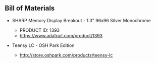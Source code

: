 
## Bill of Materials
* SHARP Memory Display Breakout - 1.3" 96x96 Silver Monochrome
   * PRODUCT ID: 1393
   * https://www.adafruit.com/product/1393

* Teensy LC - OSH Park Edition
   * http://store.oshpark.com/products/teensy-lc
